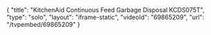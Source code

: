{
    "title": "KitchenAid Continuous Feed Garbage Disposal KCDS075T",
    "type": "solo",
    "layout": "iframe-static",
    "videoId": "69865209",
    "url": "\/tvpembed\/69865209"
}